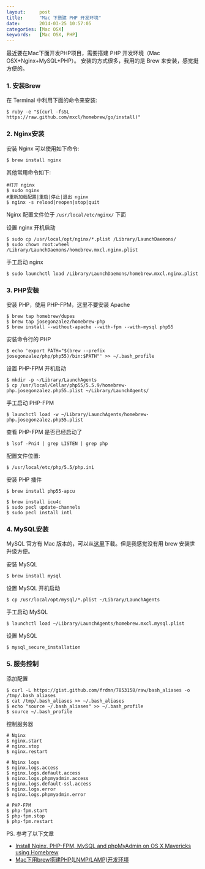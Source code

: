 ```yaml
---
layout:     post
title:      "Mac 下搭建 PHP 开发环境"
date:       2014-03-25 10:57:05
categories: [Mac OSX]
keywords:   [Mac OSX, PHP]
---
```


最近要在Mac下面开发PHP项目，需要搭建 PHP 开发环境（Mac OSX+Nginx+MySQL+PHP）。
安装的方式很多，我用的是 Brew 来安装，感觉挺方便的。
<!--more-->

### 1. 安装Brew

在 Terminal 中利用下面的命令来安装:

```shell
$ ruby -e "$(curl -fsSL https://raw.github.com/mxcl/homebrew/go/install)"
```

### 2. Nginx安装

安装 Nginx 可以使用如下命令:

```shell
$ brew install nginx
```

其他常用命令如下:

```shell
#打开 nginx
$ sudo nginx
#重新加载配置|重启|停止|退出 nginx
$ nginx -s reload|reopen|stop|quit
```

Nginx 配置文件位于 `/usr/local/etc/nginx/` 下面

设置 nginx 开机启动

```shell
$ sudo cp /usr/local/opt/nginx/*.plist /Library/LaunchDaemons/
$ sudo chown root:wheel /Library/LaunchDaemons/homebrew.mxcl.nginx.plist
```

手工启动 nginx

```shell
$ sudo launchctl load /Library/LaunchDaemons/homebrew.mxcl.nginx.plist
```

### 3. PHP安装

安装 PHP，使用 PHP-FPM，这里不要安装 Apache

```shell
$ brew tap homebrew/dupes
$ brew tap josegonzalez/homebrew-php
$ brew install --without-apache --with-fpm --with-mysql php55
```

安装命令行的 PHP

```shell
$ echo 'export PATH="$(brew --prefix josegonzalez/php/php55)/bin:$PATH"' >> ~/.bash_profile
```

设置 PHP-FPM 开机启动

```shell
$ mkdir -p ~/Library/LaunchAgents
$ cp /usr/local/Cellar/php55/5.5.9/homebrew-php.josegonzalez.php55.plist ~/Library/LaunchAgents/
```

手工启动 PHP-FPM

```shell
$ launchctl load -w ~/Library/LaunchAgents/homebrew-php.josegonzalez.php55.plist 
```

查看 PHP-FPM 是否已经启动了

```shell
$ lsof -Pni4 | grep LISTEN | grep php
```

配置文件位置:

```shell
$ /usr/local/etc/php/5.5/php.ini
```

安装 PHP 插件

```shell
$ brew install php55-apcu
```

```shell
$ brew install icu4c
$ sudo pecl update-channels
$ sudo pecl install intl
```

### 4. MySQL安装

MySQL 官方有 Mac 版本的，可以从[这里](http://dev.mysql.com/downloads/mysql/)下载。但是我感觉没有用 brew 安装世升级方便。

安装 MySQL

```shell
$ brew install mysql
```

设置 MySQL 开机启动

```shell
$ cp /usr/local/opt/mysql/*.plist ~/Library/LaunchAgents
```

手工启动 MySQL

```shell
$ launchctl load ~/Library/LaunchAgents/homebrew.mxcl.mysql.plist
```

设置 MySQL

```shell
$ mysql_secure_installation
```

### 5. 服务控制

添加配置

```shell
$ curl -L https://gist.github.com/frdmn/7853158/raw/bash_aliases -o /tmp/.bash_aliases
$ cat /tmp/.bash_aliases >> ~/.bash_aliases
$ echo "source ~/.bash_aliases" >> ~/.bash_profile
$ source ~/.bash_profile
```

控制服务器

```shell
# Nginx
$ nginx.start
# nginx.stop
$ nginx.restart

# Nginx logs
$ nginx.logs.access
$ nginx.logs.default.access
$ nginx.logs.phpmyadmin.access
$ nginx.logs.default-ssl.access
$ nginx.logs.error
$ nginx.logs.phpmyadmin.error

# PHP-FPM
$ php-fpm.start
$ php-fpm.stop
$ php-fpm.restart
```

PS. 参考了以下文章

- [Install Nginx, PHP-FPM, MySQL and phpMyAdmin on OS X Mavericks using Homebrew](http://blog.frd.mn/install-nginx-php-fpm-mysql-and-phpmyadmin-on-os-x-mavericks-using-homebrew/)
- [Mac下用brew搭建PHP(LNMP/LAMP)开发环境](http://yansu.org/2013/12/11/lamp-in-mac.html)

